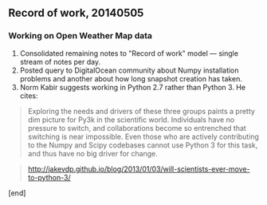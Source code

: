 ## Record of work, 20140505

### Working on Open Weather Map data

 1. Consolidated remaining notes to "Record of work" model — single stream of notes per day.
 1. Posted query to DigitalOcean community about Numpy installation problems and another about how long snapshot creation has taken.
 1. Norm Kabir suggests working in Python 2.7 rather than Python 3. He cites:

   > Exploring the needs and drivers of these three groups paints a pretty
dim picture for Py3k in the scientific world. Individuals have no
pressure to switch, and collaborations become so entrenched that
switching is near impossible. Even those who are actively contributing
to the Numpy and Scipy codebases cannot use Python 3 for this task,
and thus have no big driver for change.

   > http://jakevdp.github.io/blog/2013/01/03/will-scientists-ever-move-to-python-3/

[end]
